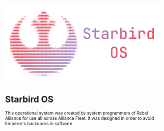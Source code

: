 ![Starbird OS banner](./assets/banner.svg)

# Starbird OS

This operational system was created by system programmers of Rebel Alliance for
use all across Alliance Fleet. It was designed in order to avoid Emperor's
backdoors in software.
